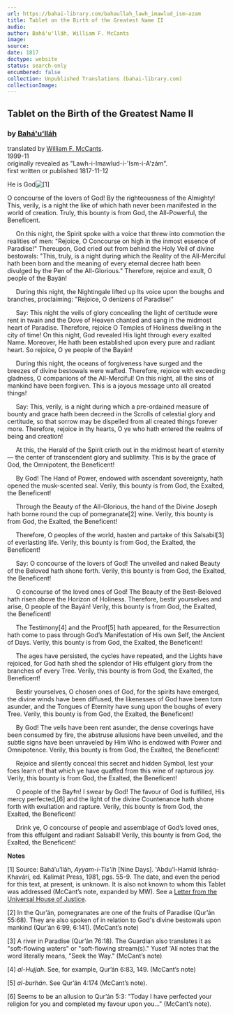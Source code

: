 ```yaml
---
url: https://bahai-library.com/bahaullah_lawh_imawlud_ism-azam
title: Tablet on the Birth of the Greatest Name II
audio: 
author: Bahá'u'lláh, William F. McCants
image: 
source: 
date: 1817
doctype: website
status: search-only
encumbered: false
collection: Unpublished Translations (bahai-library.com)
collectionImage: 
---
```



## Tablet on the Birth of the Greatest Name II

### by [Bahá'u'lláh](https://bahai-library.com/author/Bahá'u'lláh)

translated by [William F. McCants](https://bahai-library.com/author/William%20F.%20McCants).  
1999-11  
originally revealed as "Lawh-i-Imawlud-i-'Ism-i-A'zám".  
first written or published 1817-11-12


He is God![\[1\]](https://bahai-library.com/bahaullah_lawh_imawlud_ism-azam#fn1)  
  
O concourse of the lovers of God! By the righteousness of the Almighty! This, verily, is a night the like of which hath never been manifested in the world of creation. Truly, this bounty is from God, the All-Powerful, the Beneficent.  
  
     On this night, the Spirit spoke with a voice that threw into commotion the realities of men: "Rejoice, O Concourse on high in the inmost essence of Paradise!" Thereupon, God cried out from behind the Holy Veil of divine bestowals: "This, truly, is a night during which the Reality of the All-Merciful hath been born and the meaning of every eternal decree hath been divulged by the Pen of the All-Glorious." Therefore, rejoice and exult, O people of the Bayán!  
  
     During this night, the Nightingale lifted up Its voice upon the boughs and branches, proclaiming: "Rejoice, O denizens of Paradise!"  
  
     Say: This night the veils of glory concealing the light of certitude were rent in twain and the Dove of Heaven chanted and sang in the midmost heart of Paradise. Therefore, rejoice O Temples of Holiness dwelling in the city of time! On this night, God revealed His light through every exalted Name. Moreover, He hath been established upon every pure and radiant heart. So rejoice, O ye people of the Bayán!  
  
     During this night, the oceans of forgiveness have surged and the breezes of divine bestowals were wafted. Therefore, rejoice with exceeding gladness, O companions of the All-Merciful! On this night, all the sins of mankind have been forgiven. This is a joyous message unto all created things!  
  
     Say: This, verily, is a night during which a pre-ordained measure of bounty and grace hath been decreed in the Scrolls of celestial glory and certitude, so that sorrow may be dispelled from all created things forever more. Therefore, rejoice in thy hearts, O ye who hath entered the realms of being and creation!  
  
     At this, the Herald of the Spirit crieth out in the midmost heart of eternity — the center of transcendent glory and sublimity. This is by the grace of God, the Omnipotent, the Beneficent!  
  
     By God! The Hand of Power, endowed with ascendant sovereignty, hath opened the musk-scented seal. Verily, this bounty is from God, the Exalted, the Beneficent!  
  
     Through the Beauty of the All-Glorious, the hand of the Divine Joseph hath borne round the cup of pomegranate\[2\] wine. Verily, this bounty is from God, the Exalted, the Beneficent!  
  
     Therefore, O peoples of the world, hasten and partake of this Salsabil\[3\] of everlasting life. Verily, this bounty is from God, the Exalted, the Beneficent!  
  
     Say: O concourse of the lovers of God! The unveiled and naked Beauty of the Beloved hath shone forth. Verily, this bounty is from God, the Exalted, the Beneficent!  
  
     O concourse of the loved ones of God! The Beauty of the Best-Beloved hath risen above the Horizon of Holiness. Therefore, bestir yourselves and arise, O people of the Bayán! Verily, this bounty is from God, the Exalted, the Beneficent!  
  
     The Testimony\[4\] and the Proof\[5\] hath appeared, for the Resurrection hath come to pass through God’s Manifestation of His own Self, the Ancient of Days. Verily, this bounty is from God, the Exalted, the Beneficent!  
  
     The ages have persisted, the cycles have repeated, and the Lights have rejoiced, for God hath shed the splendor of His effulgent glory from the branches of every Tree. Verily, this bounty is from God, the Exalted, the Beneficent!  
  
     Bestir yourselves, O chosen ones of God, for the spirits have emerged, the divine winds have been diffused, the likenesses of God have been torn asunder, and the Tongues of Eternity have sung upon the boughs of every Tree. Verily, this bounty is from God, the Exalted, the Beneficent!  
  
     By God! The veils have been rent asunder, the dense coverings have been consumed by fire, the abstruse allusions have been unveiled, and the subtle signs have been unraveled by Him Who is endowed with Power and Omnipotence. Verily, this bounty is from God, the Exalted, the Beneficent!  
  
     Rejoice and silently conceal this secret and hidden Symbol, lest your foes learn of that which ye have quaffed from this wine of rapturous joy. Verily, this bounty is from God, the Exalted, the Beneficent!  
  
     O people of the Bay‡n! I swear by God! The favour of God is fulfilled, His mercy perfected,\[6\] and the light of the divine Countenance hath shone forth with exultation and rapture. Verily, this bounty is from God, the Exalted, the Beneficent!  
  
     Drink ye, O concourse of people and assemblage of God’s loved ones, from this effulgent and radiant Salsabil! Verily, this bounty is from God, the Exalted, the Beneficent!  
  
**Notes**

\[1\] Source: Bahá’u’lláh, _Ayyam-i-Tis'ih_ \[Nine Days\]. 'Abdu’l-Hamíd Ishráq-Khavárí, ed. Kalimát Press, 1981, pgs. 55-9. The date, and even the period for this text, at present, is unknown. It is also not known to whom this Tablet was addressed (McCant’s note, expanded by MW). See a [Letter from the Universal House of Justice](https://bahai-library.com/uhj_birth_greatest_name).

\[2\] In the Qur’án, pomegranates are one of the fruits of Paradise (Qur’án 55:68). They are also spoken of in relation to God's divine bestowals upon mankind (Qur’án 6:99, 6:141). (McCant’s note)

\[3\] A river in Paradise (Qur’án 76:18). The Guardian also translates it as "soft-flowing waters" or "soft-flowing stream(s)." Yusef 'Alí notes that the word literally means, "Seek the Way." (McCant’s note)

\[4\] _al-Hujjah_. See, for example, Qur’án 6:83, 149. (McCant’s note)

\[5\] _al-burhán_. See Qur’án 4:174 (McCant’s note).

\[6\] Seems to be an allusion to Qur’án 5:3: "Today I have perfected your religion for you and completed my favour upon you..." (McCant’s note).